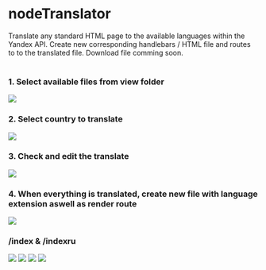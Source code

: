 # nodeTranslator
Translate any standard HTML page to the available languages within the Yandex API. Create new corresponding handlebars / HTML file and routes to to the translated file. Download file comming soon.
<br>
<br>

<h3>1. Select available files from view folder</h3>
<img src="https://github.com/sanderhelleso/nodeTranslator/blob/master/img/translator10.jpg">

<h3>2. Select country to translate</h3>
<img src="https://github.com/sanderhelleso/nodeTranslator/blob/master/img/translator6.jpg">

<h3>3. Check and edit the translate</h3>
<img src="https://github.com/sanderhelleso/nodeTranslator/blob/master/img/translator7.jpg">

<h3>4. When everything is translated, create new file with language extension aswell as render route</h3>
<img src="https://github.com/sanderhelleso/nodeTranslator/blob/master/img/translator8.jpg">

<h3>/index & /indexru</h3>
<img src="https://github.com/sanderhelleso/nodeTranslator/blob/master/img/translator2.jpg">
<img src="https://github.com/sanderhelleso/nodeTranslator/blob/master/img/translator3.jpg">
<img src="https://github.com/sanderhelleso/nodeTranslator/blob/master/img/translator1.jpg">
<img src="https://github.com/sanderhelleso/nodeTranslator/blob/master/img/translator9.jpg">
